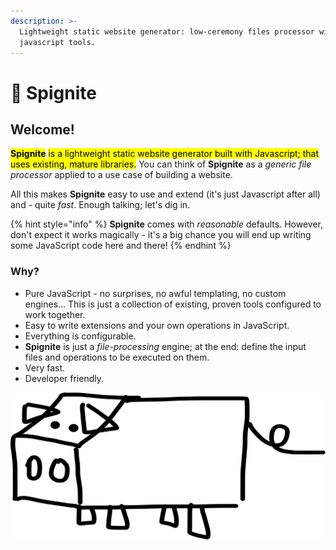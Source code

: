 ```yaml
---
description: >-
  Lightweight static website generator: low-ceremony files processor with proven
  javascript tools.
---
```


# 🐷 Spignite

## Welcome!

<mark style="background-color:yellow;">**Spignite**</mark> <mark style="background-color:yellow;"></mark><mark style="background-color:yellow;">is a lightweight static website generator built with Javascript; that uses existing, mature libraries.</mark> You can think of **Spignite** as a _generic file processor_ applied to a use case of building a website.

All this makes **Spignite** easy to use and extend (it's just Javascript after all) and - quite _fast_. Enough talking; let's dig in.

{% hint style="info" %}
**Spignite** comes with _reasonable_ defaults. However, don't expect it works magically - it's a big chance you will end up writing some JavaScript code here and there!
{% endhint %}

### Why?

* Pure JavaScript - no surprises, no awful templating, no custom engines... This is just a collection of existing, proven tools configured to work together.
* Easy to write extensions and your own operations in JavaScript.
* Everything is configurable.
* **Spignite** is just a _file-processing_ engine; at the end: define the input files and operations to be executed on them.
* Very fast.
* Developer friendly.

![Hello! I am Spignite: a robot-pig that loves static websites.](.gitbook/assets/spignite.svg)
